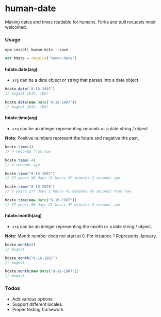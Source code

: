 # human-date

Making dates and times readable for humans. Forks and pull requests most welcomed.

### Usage

```shell
npm install human-date --save
```

```js
var hdate = require('human-date')
```

#### hdate.date(arg)

- `arg` can be a date object or string that parses into a date object.

```js
hdate.date('8-16-1987')
// August 16th, 1987

hdate.date(new Date('8-16-1987'))
// August 16th, 1987
```

#### hdate.time(arg)

- `arg` can be an integer representing seconds or a date string / object. 

__Note:__ Positive numbers represent the future and negative the past.

```js
hdate.time(4)
// 4 seconds from now

hdate.time(-4)
// 4 seconds ago

hdate.time("8-16-1987")
// 27 years 96 days 21 hours 47 minutes 2 seconds ago

hdate.time("8-16-2020")
// 5 years 277 days 1 hours 41 minutes 43 seconds from now

hdate.time(new Date("8-16-1987"))
// 27 years 96 days 21 hours 47 minutes 2 seconds ago
```

#### hdate.month(arg)

- `arg` can be an integer representing the month or a date string / object.

__Note:__ Month number does not start at 0. For instance 1 Represents January.

```js
hdate.month(8)
// August

hdate.month("8-16-1987")
// August

hdate.month(new Date("8-16-1987"))
// August
```

### Todos

- Add various options.
- Support different locales.
- Proper testing framework.
